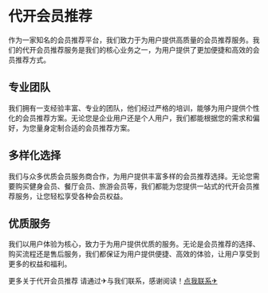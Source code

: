 # 代开会员推荐

作为一家知名的会员推荐平台，我们致力于为用户提供高质量的会员推荐服务。我们的代开会员推荐服务是我们的核心业务之一，为用户提供了更加便捷和高效的会员推荐方式。

## 专业团队

我们拥有一支经验丰富、专业的团队，他们经过严格的培训，能够为用户提供个性化的会员推荐方案。无论您是企业用户还是个人用户，我们都能根据您的需求和偏好，为您量身定制合适的会员推荐方案。

## 多样化选择

我们与众多优质会员服务商合作，为用户提供丰富多样的会员推荐选择。无论您需要购买健身会员、餐厅会员、旅游会员等，我们都能为您提供一站式的代开会员推荐服务，让您轻松享受各种会员权益。

## 优质服务

我们以用户体验为核心，致力于为用户提供优质的服务。无论是会员推荐的选择、购买流程还是售后服务，我们都保证为用户提供便捷、高效的体验，让用户享受到更多的权益和福利。

更多关于代开会员推荐 请通过✈与我们联系，感谢阅读！[点我联系✈](https://file.G208.com)